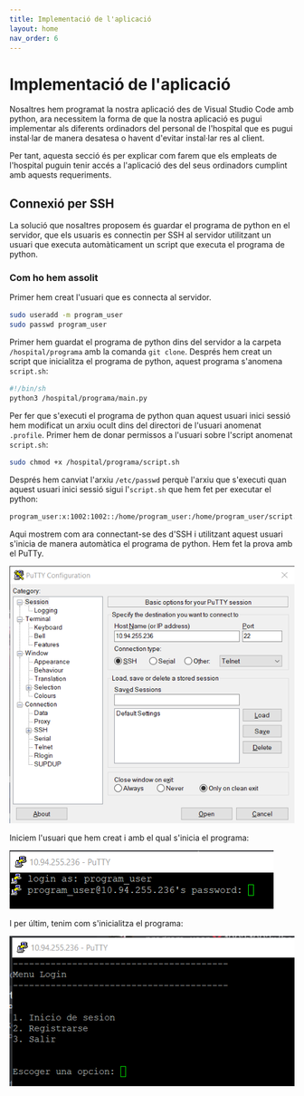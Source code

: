 ```yaml
---
title: Implementació de l'aplicació
layout: home
nav_order: 6
---
```


# Implementació de l'aplicació 

Nosaltres hem programat la nostra aplicació des de Visual Studio Code amb python, ara necessitem la forma de que la nostra aplicació es pugui implementar als diferents ordinadors del personal de l'hospital que es pugui instal·lar de manera desatesa o havent d'evitar instal·lar res al client.

Per tant, aquesta secció és per explicar com farem que els empleats de l'hospital puguin tenir accés a l'aplicació des del seus ordinadors cumplint amb aquests requeriments.

## Connexió per SSH 

La solució que nosaltres proposem és guardar el programa de python en el servidor, que els usuaris es connectin per SSH al servidor utilitzant un usuari que executa automàticament un script que executa el programa de python.

### Com ho hem assolit

Primer hem creat l'usuari que es connecta al servidor.
```bash
sudo useradd -m program_user
sudo passwd program_user 
```

Primer hem guardat el programa de python dins del servidor a la carpeta `/hospital/programa` amb la comanda `git clone`. Després hem creat un script que inicialitza el programa de python, aquest programa s'anomena `script.sh`:

```bash
#!/bin/sh
python3 /hospital/programa/main.py
```

Per fer que s'executi el programa de python quan aquest usuari inici sessió hem modificat un arxiu ocult dins del directori de l'usuari anomenat `.profile`. Primer hem de donar permissos a l'usuari sobre l'script anomenat `script.sh`:

```bash
sudo chmod +x /hospital/programa/script.sh
```

Després hem canviat l'arxiu `/etc/passwd` perquè l'arxiu que s'executi quan aquest usuari inici sessió sigui l'`script.sh` que hem fet per executar el python:

```bash
program_user:x:1002:1002::/home/program_user:/home/program_user/script.sh
```

Aqui mostrem com ara connectant-se des d'SSH i utilitzant aquest usuari s'inicia de manera automàtica el programa de python. Hem fet la prova amb el PuTTy.

![](/imagenes/postgres/Implementació%20aplicació/putty.png)

Iniciem l'usuari que hem creat i amb el qual s'inicia el programa:

![](/imagenes/postgres/Implementació%20aplicació/connexio.png)

I per últim, tenim com s'inicialitza el programa:

![](/imagenes/postgres/Implementació%20aplicació/sesion.png)